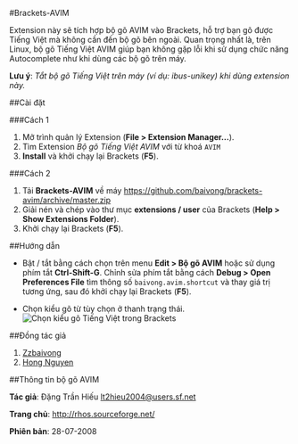 #Brackets-AVIM

Extension này sẽ tích hợp bộ gõ AVIM vào Brackets, hỗ trợ bạn gõ được Tiếng Việt mà không cần đến bộ gõ bên ngoài. Quan trọng nhất là, trên Linux, bộ gõ Tiếng Việt AVIM giúp bạn không gặp lỗi khi sử dụng chức năng Autocomplete như khi dùng các bộ gõ trên máy.

**Lưu ý**: *Tắt bộ gõ Tiếng Việt trên máy (ví dụ: ibus-unikey) khi dùng extension này.*

##Cài đặt

###Cách 1

1. Mở trình quản lý Extension (**File > Extension Manager...**).
2. Tìm Extension *Bộ gõ Tiếng Việt AVIM* với từ khoá ```AVIM```
3. **Install** và khởi chạy lại Brackets (**F5**).

###Cách 2

1. Tải **Brackets-AVIM** về máy https://github.com/baivong/brackets-avim/archive/master.zip
2. Giải nén và chép vào thư mục **extensions / user** của Brackets (**Help > Show Extensions Folder**).
3. Khởi chạy lại Brackets (**F5**).

##Hướng dẫn

* Bật / tắt bằng cách chọn trên menu **Edit > Bộ gõ AVIM** hoặc sử dụng phím tắt **Ctrl-Shift-G**.
Chỉnh sửa phím tắt bằng cách **Debug > Open Preferences File** tìm thông số `baivong.avim.shortcut` và thay giá trị tương ứng, sau đó khởi chạy lại Brackets (**F5**).


* Chọn kiểu gõ từ tùy chọn ở thanh trạng thái.
![Chọn kiểu gõ Tiếng Việt trong Brackets](http://i.imgur.com/OOaha45.png)

##Đồng tác giả

1. [Zzbaivong](https://github.com/baivong)
2. [Hong Nguyen](https://github.com/nghong)

##Thông tin bộ gõ AVIM

**Tác giả**: Đặng Trần Hiếu <lt2hieu2004@users.sf.net>

**Trang chủ**: http://rhos.sourceforge.net/

**Phiên bản**: 28-07-2008
